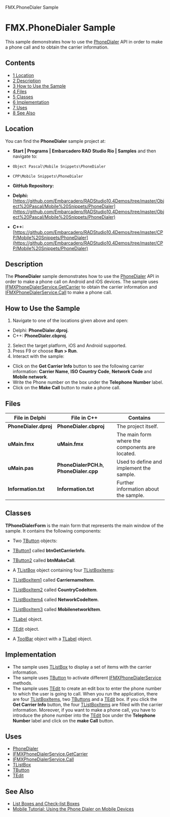 FMX.PhoneDialer Sample[]()
# FMX.PhoneDialer Sample 


This sample demonstrates how to use the [PhoneDialer](http://docwiki.embarcadero.com/Libraries/en/FMX.PhoneDialer) API in order to make a phone call and to obtain the carrier information.
## Contents



* [1 Location](#Location)
* [2 Description](#Description)
* [3 How to Use the Sample](#How_to_Use_the_Sample)
* [4 Files](#Files)
* [5 Classes](#Classes)
* [6 Implementation](#Implementation)
* [7 Uses](#Uses)
* [8 See Also](#See_Also)


## Location 

You can find the **PhoneDialer** sample project at:
* **Start | Programs | Embarcadero RAD Studio Rio | Samples** and then navigate to:

* `Object Pascal\Mobile Snippets\PhoneDialer`
* `CPP\Mobile Snippets\PhoneDialer`

* **GitHub Repository:**

* **Delphi:**[https://github.com/Embarcadero/RADStudio10.4Demos/tree/master/Object%20Pascal/Mobile%20Snippets/PhoneDialer](https://github.com/Embarcadero/RADStudio10.4Demos/tree/master/Object%20Pascal/Mobile%20Snippets/PhoneDialer)
* **C++:**[https://github.com/Embarcadero/RADStudio10.4Demos/tree/master/CPP/Mobile%20Snippets/PhoneDialer](https://github.com/Embarcadero/RADStudio10.4Demos/tree/master/CPP/Mobile%20Snippets/PhoneDialer)

## Description 

The **PhoneDialer** sample demonstrates how to use the [PhoneDialer](http://docwiki.embarcadero.com/Libraries/en/FMX.PhoneDialer) API in order to make a phone call on Android and iOS devices. The sample uses [IFMXPhoneDialerService.GetCarrier](http://docwiki.embarcadero.com/Libraries/en/FMX.PhoneDialer.IFMXPhoneDialerService.GetCarrier) to obtain the carrier information and [IFMXPhoneDialerService.Call](http://docwiki.embarcadero.com/Libraries/en/FMX.PhoneDialer.IFMXPhoneDialerService.Call) to make a phone call.
## How to Use the Sample 


1.  Navigate to one of the locations given above and open:

*  Delphi: **PhoneDialer.dproj**.
*  C++: **PhoneDialer.cbproj**.

2.  Select the target platform, iOS and Android supported.
3.  Press F9 or choose **Run > Run**.
4.  Interact with the sample:

*  Click on the **Get Carrier Info** button to see the following carrier information: **Carrier Name**, **ISO Country Code**, **Network Code** and **Mobile network**.
*  Write the Phone number on the box under the **Telephone Number** label.
*  Click on the **Make Call** button to make a phone call.

## Files 



|**File in Delphi**   |**File in C++**                          |**Contains**                                   |
|---------------------|-----------------------------------------|-----------------------------------------------|
|**PhoneDialer.dproj**|**PhoneDialer.cbproj**                   |The project itself.                            |
|**uMain.fmx**        |**uMain.fmx**                            |The main form where the components are located.|
|**uMain.pas**        |**PhoneDialerPCH.h**, **PhoneDialer.cpp**|Used to define and implement the sample.       |
|**Information.txt**  |**Information.txt**                      |Further information about the sample.          |


## Classes 

**TPhoneDialerForm** is the main form that represents the main window of the sample. It contains the following components:
*  Two [TButton](http://docwiki.embarcadero.com/Libraries/en/FMX.StdCtrls.TButton) objects:

* [TButton1](http://docwiki.embarcadero.com/Libraries/en/FMX.StdCtrls.TButton) called **btnGetCarrierInfo**.
* [TButton2](http://docwiki.embarcadero.com/Libraries/en/FMX.StdCtrls.TButton) called **btnMakeCall**.

*  A [TListBox](http://docwiki.embarcadero.com/Libraries/en/FMX.ListBox.TListBox) object containing four [TListBoxItems](http://docwiki.embarcadero.com/Libraries/en/FMX.ListBox.TListBoxItem):

* [TListBoxItem1](http://docwiki.embarcadero.com/Libraries/en/FMX.ListBox.TListBoxItem) called **CarriernameItem**.
* [TListBoxItem2](http://docwiki.embarcadero.com/Libraries/en/FMX.ListBox.TListBoxItem) called **CountryCodeItem**.
* [TListBoxItem4](http://docwiki.embarcadero.com/Libraries/en/FMX.ListBox.TListBoxItem) called **NetworkCodeItem**.
* [TListBoxItem3](http://docwiki.embarcadero.com/Libraries/en/FMX.ListBox.TListBoxItem) called **MobilenetworkItem**.

* [TLabel](http://docwiki.embarcadero.com/Libraries/en/FMX.StdCtrls.TLabel) object.
* [TEdit](http://docwiki.embarcadero.com/Libraries/en/FMX.Edit.TEdit) object.
*  A [ToolBar](http://docwiki.embarcadero.com/Libraries/en/FMX.StdCtrls.TToolBar) object with a [TLabel](http://docwiki.embarcadero.com/Libraries/en/FMX.StdCtrls.TLabel) object.

## Implementation 


*  The sample uses [TListBox](http://docwiki.embarcadero.com/Libraries/en/FMX.ListBox.TListBox) to display a set of items with the carrier information.
*  The sample uses [TButton](http://docwiki.embarcadero.com/Libraries/en/FMX.StdCtrls.TButton) to activate different [IFMXPhoneDialerService](http://docwiki.embarcadero.com/Libraries/en/FMX.PhoneDialer.IFMXPhoneDialerService_Methods) methods.
*  The sample uses [TEdit](http://docwiki.embarcadero.com/Libraries/en/FMX.Edit.TEdit) to create an edit box to enter the phone number to which the user is going to call.
When you run the application, there are four [TListBoxItems](http://docwiki.embarcadero.com/Libraries/en/FMX.ListBox.TListBoxItem), two [TButtons](http://docwiki.embarcadero.com/Libraries/en/FMX.StdCtrls.TButton) and a [TEdit](http://docwiki.embarcadero.com/Libraries/en/FMX.Edit.TEdit) box. If you click the **Get Carrier Info** button, the four [TListBoxItems](http://docwiki.embarcadero.com/Libraries/en/FMX.ListBox.TListBoxItem) are filled with the carrier information. Moreover, if you want to make a phone call, you have to introduce the phone number into the [TEdit](http://docwiki.embarcadero.com/Libraries/en/FMX.Edit.TEdit) box under the **Telephone Number** label and click on the **make Call** button.
## Uses 


* [PhoneDialer](http://docwiki.embarcadero.com/Libraries/en/FMX.PhoneDialer)
* [IFMXPhoneDialerService.GetCarrier](http://docwiki.embarcadero.com/Libraries/en/FMX.PhoneDialer.IFMXPhoneDialerService.GetCarrier)
* [IFMXPhoneDialerService.Call](http://docwiki.embarcadero.com/Libraries/en/FMX.PhoneDialer.IFMXPhoneDialerService.Call)
* [TListBox](http://docwiki.embarcadero.com/Libraries/en/FMX.ListBox.TListBox)
* [TButton](http://docwiki.embarcadero.com/Libraries/en/FMX.StdCtrls.TButton)
* [TEdit](http://docwiki.embarcadero.com/Libraries/en/FMX.Edit.TEdit)

## See Also 


* [List Boxes and Check-list Boxes](http://docwiki.embarcadero.com/RADStudio/en/List_Boxes_and_Check-list_Boxes)
* [Mobile Tutorial: Using the Phone Dialer on Mobile Devices](http://docwiki.embarcadero.com/RADStudio/en/Mobile_Tutorial:_Using_the_Phone_Dialer_on_Mobile_Devices_(iOS_and_Android))





